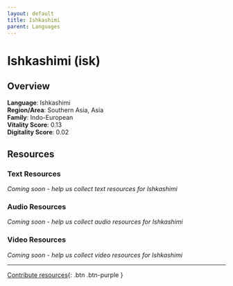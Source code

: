 ```yaml
---
layout: default
title: Ishkashimi
parent: Languages
---
```


# Ishkashimi (isk)

## Overview

**Language**: Ishkashimi  
**Region/Area**: Southern Asia, Asia  
**Family**: Indo-European  
**Vitality Score**: 0.13  
**Digitality Score**: 0.02  

## Resources

### Text Resources
*Coming soon - help us collect text resources for Ishkashimi*

### Audio Resources
*Coming soon - help us collect audio resources for Ishkashimi*

### Video Resources
*Coming soon - help us collect video resources for Ishkashimi*

---

[Contribute resources](https://fairtrain.github.io/){: .btn .btn-purple }
